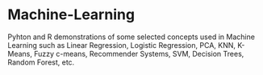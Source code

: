 # Machine-Learning
Pyhton and R demonstrations of some selected concepts used in Machine Learning such as Linear Regression, Logistic Regression, PCA, KNN, K-Means, Fuzzy c-means, Recommender Systems, SVM, Decision Trees, Random Forest, etc.

